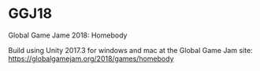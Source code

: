 # GGJ18
Global Game Jame 2018: Homebody

Build using Unity 2017.3 for windows and mac at the Global Game Jam site: https://globalgamejam.org/2018/games/homebody
